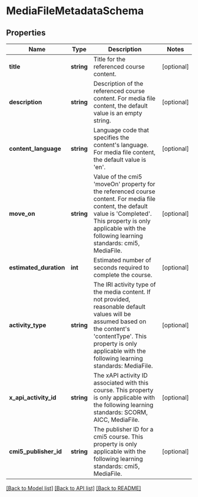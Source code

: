 # MediaFileMetadataSchema

## Properties
Name | Type | Description | Notes
------------ | ------------- | ------------- | -------------
**title** | **string** | Title for the referenced course content. | [optional] 
**description** | **string** | Description of the referenced course content. For media file content, the default value is an empty string. | [optional] 
**content_language** | **string** | Language code that specifies the content&#39;s language. For media file content, the default value is &#39;en&#39;. | [optional] 
**move_on** | **string** | Value of the cmi5 &#39;moveOn&#39; property for the referenced course content. For media file content, the default value is &#39;Completed&#39;. This property is only applicable with the following learning standards: cmi5, MediaFile. | [optional] 
**estimated_duration** | **int** | Estimated number of seconds required to complete the course. | [optional] 
**activity_type** | **string** | The IRI activity type of the media content. If not provided, reasonable default values will be assumed based on the content&#39;s &#39;contentType&#39;. This property is only applicable with the following learning standards: MediaFile. | [optional] 
**x_api_activity_id** | **string** | The xAPI activity ID associated with this course. This property is only applicable with the following learning standards: SCORM, AICC, MediaFile. | [optional] 
**cmi5_publisher_id** | **string** | The publisher ID for a cmi5 course. This property is only applicable with the following learning standards: cmi5, MediaFile. | [optional] 

[[Back to Model list]](../README.md#documentation-for-models) [[Back to API list]](../README.md#documentation-for-api-endpoints) [[Back to README]](../README.md)


